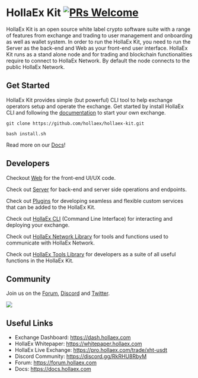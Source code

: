 # HollaEx Kit [![PRs Welcome](https://img.shields.io/badge/PRs-welcome-green.svg)](https://github.com/facebook/create-react-app/pulls)
HollaEx Kit is an open source white label crypto software suite with a range of features from exchange and trading to user management and onboarding as well as wallet system. In order to run the HollaEx Kit, you need to run the Server as the back-end and Web as your front-end user interface. HollaEx Kit runs as a stand alone node and for trading and blockchain functionalities require to connect to HollaEx Network. By default the node connects to the public HollaEx Network.

## Get Started

HollaEx Kit provides simple (but powerful) CLI tool to help exchange operators setup and operate the exchange. Get started by install HollaEx CLI and following the [documentation](https://docs.hollaex.com) to start your own exchange.

```
git clone https://github.com/hollaex/hollaex-kit.git

bash install.sh
```
Read more on our [Docs](https://docs.hollaex.com)!

## Developers

Checkout [Web](https://github.com/hollaex/hollaex-kit/tree/master/web) for the front-end UI/UX code.

Check out [Server](https://github.com/hollaex/hollaex-kit/tree/master/server) for back-end and server side operations and endpoints.

Check out [Plugins](https://github.com/hollaex/hollaex-kit/tree/2.0-develop/server#plugins) for developing seamless and flexible custom services that can be added to the HollaEx Kit.

Check out [HollaEx CLI](https://github.com/hollaex/hollaex-cli) (Command Line Interface) for interacting and deploying your exchange.

Check out [HollaEx Network Library](https://github.com/hollaex/hollaex-kit/tree/master/server/utils/hollaex-network-lib) for tools and functions used to communicate with HollaEx Network.

Check out [HollaEx Tools Library](https://github.com/hollaex/hollaex-kit/tree/master/server/utils/hollaex-tools-lib) for developers as a suite of all useful functions in the HollaEx Kit.

## Community
Join us on the [Forum](https://forum.hollaex.com), [Discord](https://discord.gg/RkRHU8RbyM) and [Twitter](http://www.twitter.com/hollaex).


<a href="https://github.com/hollaex/hollaex-kit/graphs/contributors">
  <img src="https://contributors-img.web.app/image?repo=hollaex/hollaex-kit" />
</a>


## Useful Links

- Exchange Dashboard: https://dash.hollaex.com
- HollaEx Whitepaper: https://whitepaper.hollaex.com
- HollaEx Live Exchange: https://pro.hollaex.com/trade/xht-usdt
- Discord Community: https://discord.gg/RkRHU8RbyM
- Forum: https://forum.hollaex.com
- Docs: https://docs.hollaex.com

